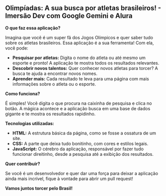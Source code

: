 ## Olimpíadas: A sua busca por atletas brasileiros! - Imersão Dev com Google Gemini e Alura

**O que faz essa aplicação?**

Imagina que você é um super fã dos Jogos Olímpicos e quer saber tudo sobre os atletas brasileiros. Essa aplicação é a sua ferramenta! Com ela, você pode:

* **Pesquisar por atletas:** Digita o nome do atleta ou até mesmo um esporte e pronto! A aplicação te mostra todos os resultados relevantes.
* **Descobrir novos talentos:** Quer conhecer novos atletas para torcer? A busca te ajuda a encontrar novos nomes.
* **Aprender mais:** Cada resultado te leva para uma página com mais informações sobre o atleta ou o esporte.

**Como funciona?**

É simples! Você digita o que procura na caixinha de pesquisa e clica no botão. A mágica acontece e a aplicação busca em uma base de dados gigante e te mostra os resultados rapidinho.

**Tecnologias utilizadas:**

* **HTML:** A estrutura básica da página, como se fosse a ossatura de um site.
* **CSS:** A parte que deixa tudo bonitinho, com cores e estilos legais.
* **JavaScript:** O cérebro da aplicação, responsável por fazer tudo funcionar direitinho, desde a pesquisa até a exibição dos resultados.

**Quer contribuir?**

Se você é um desenvolvedor e quer dar uma força para deixar a aplicação ainda mais incrível, fique à vontade para abrir um pull request! 

**Vamos juntos torcer pelo Brasil!**
